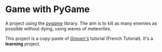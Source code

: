 # Game with PyGame
A project using the *[pygame](https://github.com/pygame/)* library. The aim is to kill as many enemies as possible without dying, using waves of meteorites.

This project is a copy-paste of *[Graven's](https://www.youtube.com/watch?v=8J8wWxbAdFg&list=PLMS9Cy4Enq5KsM7GJ4LHnlBQKTQBV8kaR)* tutorial (French Tutorial). It's a **learning** project.
